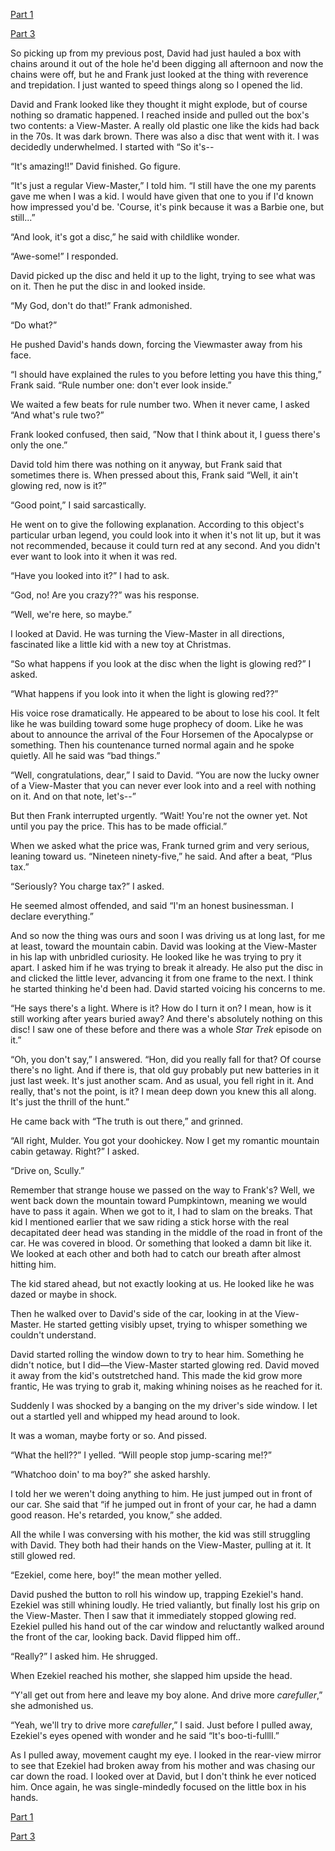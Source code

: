 [Part 1](https://www.reddit.com/r/nosleep/comments/va3vx2/have_any_of_you_heard_of_the_viewmaster_that/)

[Part 3](https://www.reddit.com/r/nosleep/comments/vd2e6x/have_any_of_you_heard_of_the_viewmaster_that/)

So picking up from my previous post, David had just hauled a box with chains around it out of the hole he'd been digging all afternoon and now the chains were off, but he and Frank just looked at the thing with reverence and trepidation. I just wanted to speed things along so I opened the lid.

David and Frank looked like they thought it might explode, but of course nothing so dramatic happened. I reached inside and pulled out the box's two contents: a View-Master. A really old plastic one like the kids had back in the 70s. It was dark brown. There was also a disc that went with it. I was decidedly underwhelmed. I started with “So it's--

“It's amazing!!” David finished. Go figure.

“It's just a regular View-Master,” I told him. “I still have the one my parents gave me when I was a kid. I would have given that one to you if I'd known how impressed you'd be. 'Course, it's pink because it was a Barbie one, but still...”

“And look, it's got a disc,” he said with childlike wonder.

“Awe-some!” I responded.

David picked up the disc and held it up to the light, trying to see what was on it. Then he put the disc in and looked inside.

“My God, don't do that!” Frank admonished.

“Do what?”

He pushed David's hands down, forcing the Viewmaster away from his face.

“I should have explained the rules to you before letting you have this thing,” Frank said. “Rule number one: don't ever look inside.”

We waited a few beats for rule number two. When it never came, I asked “And what's rule two?”

Frank looked confused, then said, ”Now that I think about it, I guess there's only the one.”

David told him there was nothing on it anyway, but Frank said that sometimes there is. When pressed about this, Frank said “Well, it ain't glowing red, now is it?”

“Good point,” I said sarcastically.

He went on to give the following explanation. According to this object's particular urban legend, you could look into it when it's not lit up, but it was not recommended, because it could turn red at any second. And you didn't ever want to look into it when it was red.

“Have you looked into it?” I had to ask.

“God, no! Are you crazy??” was his response.

“Well, we're here, so maybe.”

I looked at David. He was turning the View-Master in all directions, fascinated like a little kid with a new toy at Christmas.

“So what happens if you look at the disc when the light is glowing red?” I asked.

“What happens if you look into it when the light is glowing red??”

His voice rose dramatically. He appeared to be about to lose his cool. It felt like he was building toward some huge prophecy of doom. Like he was about to announce the arrival of the Four Horsemen of the Apocalypse or something. Then his countenance turned normal again and he spoke quietly. All he said was “bad things.”

“Well, congratulations, dear,” I said to David. “You are now the lucky owner of a View-Master that you can never ever look into and a reel with nothing on it. And on that note, let's--”

But then Frank interrupted urgently. “Wait! You're not the owner yet. Not until you pay the price. This has to be made official.”

When we asked what the price was, Frank turned grim and very serious, leaning toward us. “Nineteen ninety-five,” he said. And after a beat, “Plus tax.”

“Seriously? You charge tax?” I asked.

He seemed almost offended, and said “I'm an honest businessman. I declare everything.”

And so now the thing was ours and soon I was driving us at long last, for me at least, toward the mountain cabin. David was looking at the View-Master in his lap with unbridled curiosity. He looked like he was trying to pry it apart. I asked him if he was trying to break it already. He also put the disc in and clicked the little lever, advancing it from one frame to the next. I think he started thinking he'd been had. David started voicing his concerns to me.

“He says there's a light. Where is it? How do I turn it on? I mean, how is it still working after years buried away? And there's absolutely nothing on this disc! I saw one of these before and there was a whole *Star Trek* episode on it.”

“Oh, you don't say,” I answered. “Hon, did you really fall for that? Of course there's no light. And if there is, that old guy probably put new batteries in it just last week. It's just another scam. And as usual, you fell right in it. And really, that's not the point, is it? I mean deep down you knew this all along. It's just the thrill of the hunt.”

He came back with “The truth is out there,” and grinned.

“All right, Mulder. You got your doohickey. Now I get my romantic mountain cabin getaway. Right?” I asked.

“Drive on, Scully.”

Remember that strange house we passed on the way to Frank's? Well, we went back down the mountain toward Pumpkintown, meaning we would have to pass it again. When we got to it, I had to slam on the breaks. That kid I mentioned earlier that we saw riding a stick horse with the real decapitated deer head was standing in the middle of the road in front of the car. He was covered in blood. Or something that looked a damn bit like it. We looked at each other and both had to catch our breath after almost hitting him.

The kid stared ahead, but not exactly looking at us. He looked like he was dazed or maybe in shock.

Then he walked over to David's side of the car, looking in at the View-Master. He started getting visibly upset, trying to whisper something we couldn't understand.

David started rolling the window down to try to hear him. Something he didn't notice, but I did—the View-Master started glowing red. David moved it away from the kid's outstretched hand. This made the kid grow more frantic, He was trying to grab it, making whining noises as he reached for it.

Suddenly I was shocked by a banging on the my driver's side window. I let out a startled yell and whipped my head around to look.

It was a woman, maybe forty or so. And pissed.

“What the hell??” I yelled. “Will people stop jump-scaring me!?”

“Whatchoo doin' to ma boy?” she asked harshly.

I told her we weren't doing anything to him. He just jumped out in front of our car. She said that “if he jumped out in front of your car, he had a damn good reason. He's retarded, you know,” she added.

All the while I was conversing with his mother, the kid was still struggling with David. They both had their hands on the View-Master, pulling at it. It still glowed red.

“Ezekiel, come here, boy!” the mean mother yelled.

David pushed the button to roll his window up, trapping Ezekiel's hand. Ezekiel was still whining loudly. He tried valiantly, but finally lost his grip on the View-Master. Then I saw that it immediately stopped glowing red. Ezekiel pulled his hand out of the car window and reluctantly walked around the front of the car, looking back. David flipped him off..

“Really?” I asked him. He shrugged.

When Ezekiel reached his mother, she slapped him upside the head.

“Y'all get out from here and leave my boy alone. And drive more *carefuller*,” she admonished us.

“Yeah, we'll try to drive more *carefuller*,” I said. Just before I pulled away, Ezekiel's eyes opened with wonder and he said “It's boo-ti-fullll.”

As I pulled away, movement caught my eye. I looked in the rear-view mirror to see that Ezekiel had broken away from his mother and was chasing our car down the road. I looked over at David, but I don't think he ever noticed him. Once again, he was single-mindedly focused on the little box in his hands.

[Part 1](https://www.reddit.com/r/nosleep/comments/va3vx2/have_any_of_you_heard_of_the_viewmaster_that/)

[Part 3](https://www.reddit.com/r/nosleep/comments/vd2e6x/have_any_of_you_heard_of_the_viewmaster_that/)